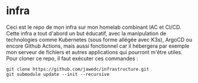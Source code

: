 # infra
Ceci est le repo de mon infra sur mon homelab combinant IAC et CI/CD. Cette infra a tout d'abord un but éducatif, avec la manipulation de technologies comme Kubernetes (sous forme allégée avec K3s), ArgoCD ou encore Github Actions, mais aussi fonctionnel car il hébergera par exemple mon serveur de fichiers et autres applications qui pourront m'être utiles.
Pour cloner ce repo, il faut exécuter ces commandes : 
```shell
git clone https://github.com/jawedc/infrastructure.git
git submodule update --init --recursive
```
